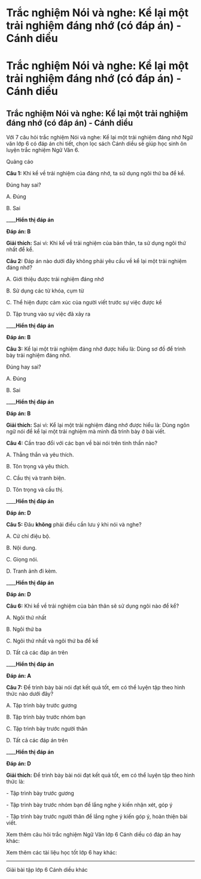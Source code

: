 # Trắc nghiệm Nói và nghe: Kể lại một trải nghiệm đáng nhớ (có đáp án) - Cánh diều

# Trắc nghiệm Nói và nghe: Kể lại một trải nghiệm đáng nhớ (có đáp án) - Cánh diều

## Trắc nghiệm Nói và nghe: Kể lại một trải nghiệm đáng nhớ (có đáp án) - Cánh diều

Với 7 câu hỏi trắc nghiệm Nói và nghe: Kể lại một trải nghiệm đáng nhớ Ngữ văn lớp 6 có đáp án chi tiết, chọn lọc sách Cánh diều sẽ giúp học sinh ôn luyện trắc nghiệm Ngữ Văn 6.

Quảng cáo

**Câu 1:** Khi kể về trải nghiệm của đáng nhớ, ta sử dụng ngôi thứ ba để kể.

Đúng hay sai?

A. Đúng

B. Sai

____**Hiển thị đáp án**

**Đáp án: B**

**Giải thích:** Sai vì: Khi kể về trải nghiệm của bản thân, ta sử dụng ngôi thứ nhất để kể.

**Câu 2:** Đáp án nào dưới đây không phải yêu cầu về kể lại một trải nghiệm đáng nhớ?

A. Giới thiệu được trải nghiệm đáng nhớ

B. Sử dụng các từ khóa, cụm từ

C. Thể hiện được cảm xúc của người viết trước sự việc được kể

D. Tập trung vào sự việc đã xảy ra

____**Hiển thị đáp án**

**Đáp án: B**

**Câu 3:** Kể lại một trải nghiệm đáng nhớ được hiểu là: Dùng sơ đồ để trình bày trải nghiệm đáng nhớ.

Đúng hay sai?

A. Đúng

B. Sai

____**Hiển thị đáp án**

**Đáp án: B**

**Giải thích:** Sai vì: Kể lại một trải nghiệm đáng nhớ được hiểu là: Dùng ngôn ngữ nói để kể lại một trải nghiệm mà mình đã trình bày ở bài viết.

**Câu 4:** Cần trao đổi với các bạn về bài nói trên tinh thần nào?

A. Thẳng thắn và yêu thích.

B. Tôn trọng và yêu thích.

C. Cầu thị và tranh biện.

D. Tôn trọng và cầu thị.

____**Hiển thị đáp án**

**Đáp án: D**

**Câu 5:** Đâu **không** phải điều cần lưu ý khi nói và nghe?

A. Cử chỉ điệu bộ.

B. Nội dung.

C. Giọng nói.

D. Tranh ảnh đi kèm.

____**Hiển thị đáp án**

**Đáp án: D**

**Câu 6:** Khi kể về trải nghiệm của bản thân sẽ sử dụng ngôi nào để kể?

A. Ngôi thứ nhất

B. Ngôi thứ ba

C. Ngôi thứ nhất và ngôi thứ ba để kể

D. Tất cả các đáp án trên

____**Hiển thị đáp án**

**Đáp án: A**

**Câu 7:** Để trình bày bài nói đạt kết quả tốt, em có thể luyện tập theo hình thức nào dưới đây?

A. Tập trình bày trước gương

B. Tập trình bày trước nhóm bạn

C. Tập trình bày trước người thân

D. Tất cả các đáp án trên

____**Hiển thị đáp án**

**Đáp án: D**

**Giải thích:** Để trình bày bài nói đạt kết quả tốt, em có thể luyện tập theo hình thức là:

\- Tập trình bày trước gương

\- Tập trình bày trước nhóm bạn để lắng nghe ý kiến nhận xét, góp ý

\- Tập trình bày trước người thân để lắng nghe ý kiến góp ý, hoàn thiện bài viết.

Xem thêm câu hỏi trắc nghiệm Ngữ Văn lớp 6 Cánh diều có đáp án hay khác:

Xem thêm các tài liệu học tốt lớp 6 hay khác:

* * *

Giải bài tập lớp 6 Cánh diều khác
